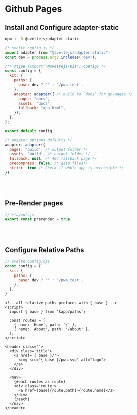 <script>  
  import TOC from '$lib/components/TOC.svelte';
  const links = [
    { name: 'Adapter Static', path: '#top' },
    // { name: 'Config Adapter', path: '#config' },
    { name: 'Pre-Render Pages', path: '#prerender' },
    { name: 'Configure Paths', path: '#paths' }
  ]
</script>



<div class="page">
  <div class="toc">
  <TOC {links}/>
  </div>

  <div class="content"> 

# Github Pages


## Install and Configure adapter-static 

``` bash
npm i -D @sveltejs/adapter-static
```


``` js
/* svelte.config.js */
import adapter from "@sveltejs/adapter-static";
const dev = process.argv.includes('dev');

/** @type {import('@sveltejs/kit').Config} */
const config = {
  kit: {
    paths: {
      base: dev ? '' : '/pwa_test',
    },
    adapter: adapter({ /* build to `docs` for gh-pages */
      pages: "docs",
      assets: "docs",
      fallback: "app.html",
    }),
  },
};

export default config;

```

``` js
/* adapter options defaults */
adapter: adapter({
  pages: 'build', /* output folder */
  assets: 'build', /* output folder */
  fallback: null, /* 404 fallback page */
  precompress: false, /* gzip files*/
  strict: true /* Check if whole app is accessible */
})
```


<br><br id='prerender' />

## Pre-Render pages

``` js
// +layout.js
export const prerender = true;
```


<br><br id='paths' />  

## Configure Relative Paths

``` js
// svelte.config.cjs
const config = {
  kit: {
    paths: {
      base: dev ? '' : '/pwa_test',
    },
  },
}
```

``` svelte  
<!-- all relative paths prefaces with { base } -->
<script>
  import { base } from '$app/paths';

  const routes = [
    { name: 'Home', path: '/' },
    { name: 'About', path: '/about' },
  ];
</script>

<header class=''>
  <div class='title'>      
    <a href='{ base }/'>
      <img src="{ base }/pwa.svg" alt="logo">
    </a>
  </div>

  <nav>
    {#each routes as route}
    <div class='route'>
      <a href={base}{route.path}>{route.name}</a>
    </div>
    {/each}
  </nav>
</header>
```

  <br id='' /> <br id='' />  

  </div>
</div>